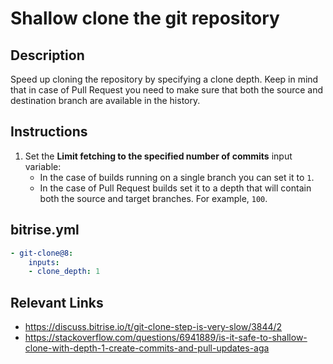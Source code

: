 # Shallow clone the git repository

## Description

Speed up cloning the repository by specifying a clone depth. Keep in mind that in case of Pull Request you need to make sure that both the source and destination branch are available in the history.

## Instructions

1. Set the **Limit fetching to the specified number of commits** input variable:
    - In the case of builds running on a single branch you can set it to `1`.
    - In the case of Pull Request builds set it to a depth that will contain both the source and target branches. For example, `100`. 

## bitrise.yml

```yaml
- git-clone@8:
    inputs:
    - clone_depth: 1
```

## Relevant Links

* https://discuss.bitrise.io/t/git-clone-step-is-very-slow/3844/2
* https://stackoverflow.com/questions/6941889/is-it-safe-to-shallow-clone-with-depth-1-create-commits-and-pull-updates-aga
